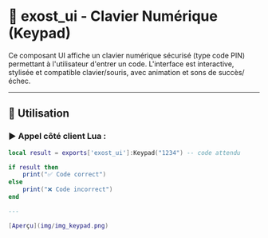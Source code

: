 # 🔢 exost_ui - Clavier Numérique (Keypad)

Ce composant UI affiche un clavier numérique sécurisé (type code PIN) permettant à l'utilisateur d'entrer un code. L'interface est interactive, stylisée et compatible clavier/souris, avec animation et sons de succès/échec.

---

## 🚀 Utilisation

### ▶️ Appel côté client Lua :

```lua
local result = exports['exost_ui']:Keypad("1234") -- code attendu

if result then
    print("✅ Code correct")
else
    print("❌ Code incorrect")
end

---

[Aperçu](img/img_keypad.png)
